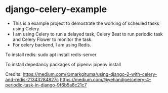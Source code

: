 # django-celery-example
* This is a example project to demostrate the working of scheuled tasks using Celery
* I am using Celery to run a delayed task, Celery Beat to run periodic task and Celery Flower to monitor the task.
* For celery backend, I am using Redis.

To install redis:
sudo apt install redis-server

To install depedancy packages of pipenv:
pipenv install

Credits:
https://medium.com/@markgituma/using-django-2-with-celery-and-redis-21343284827c
https://medium.com/@yehandjoe/celery-4-periodic-task-in-django-9f6b5a8c21c7
